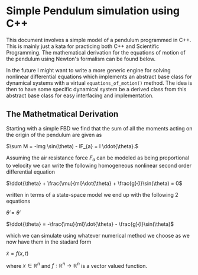 # Simple Pendulum simulation using C++
This document involves a simple model of a pendulum programmed in C++. This is mainly just a kata for practicing both C++ and Scientific Programming. The mathematical derivation for the equations of motion of the pendulum using Newton's formalism can be found below.

In the future I might want to write a more generic engine for solving nonlinear differential equations which implements an abstract base class for dynamical systems with a virtual ```equations_of_motion()``` method. The idea is then to have some specific dynamical system be a derived class from this abstract base class for easy interfacing and implementation.

## The Mathetmatical Derivation
Starting with a simple FBD we find that the sum of all the moments acting on the origin of the pendulum are given as

$\sum M = -lmg \sin(\theta) - lF_{a} = I \ddot{\theta}.$

Assuming the air resistance force $F_{a}$ can be modeled as being proportional to velocity we can write the following homogeneous nonlinear second order differential equation

$\ddot{\theta} + \frac{\mu}{ml}\dot{\theta} + \frac{g}{l}\sin(\theta) = 0$

written in terms of a state-space model we end up with the following 2 equations

$\dot{\theta} = \dot{\theta}$

$\ddot{\theta} = -\frac{\mu}{ml}\dot{\theta} - \frac{g}{l}\sin(\theta)$

which we can simulate using whatever numerical method we choose as we now have them in the stadard form

$\dot x = f(x, t)$

where $x \in \mathbb{R}^{n}$ and $f: \mathbb{R}^{n} \rightarrow \mathbb{R}^{n}$ is a vector valued function.

